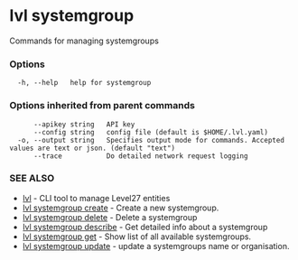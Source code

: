 # lvl systemgroup

Commands for managing systemgroups

### Options

```
  -h, --help   help for systemgroup
```

### Options inherited from parent commands

```
      --apikey string   API key
      --config string   config file (default is $HOME/.lvl.yaml)
  -o, --output string   Specifies output mode for commands. Accepted values are text or json. (default "text")
      --trace           Do detailed network request logging
```

### SEE ALSO

* [lvl](../lvl.md)	 - CLI tool to manage Level27 entities
* [lvl systemgroup create](lvl_systemgroup_create.md)	 - Create a new systemgroup.
* [lvl systemgroup delete](lvl_systemgroup_delete.md)	 - Delete a systemgroup
* [lvl systemgroup describe](lvl_systemgroup_describe.md)	 - Get detailed info about a systemgroup
* [lvl systemgroup get](lvl_systemgroup_get.md)	 - Show list of all available systemgroups.
* [lvl systemgroup update](lvl_systemgroup_update.md)	 - update a systemgroups name or organisation.

